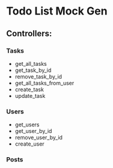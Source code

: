 # Todo List Mock Gen

## Controllers:

### Tasks

- get_all_tasks
- get_task_by_id
- remove_task_by_id
- get_all_tasks_from_user
- create_task
- update_task

### Users

- get_users
- get_user_by_id
- remove_user_by_id
- create_user

### Posts
